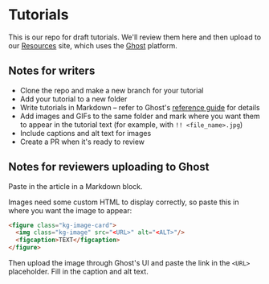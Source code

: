 # Tutorials

This is our repo for draft tutorials. We'll review them here and then upload to our [Resources](https://talkjs.com/resources/) site, which uses the [Ghost](https://ghost.org/) platform.

## Notes for writers

- Clone the repo and make a new branch for your tutorial
- Add your tutorial to a new folder
- Write tutorials in Markdown – refer to Ghost's [reference guide](https://ghost.org/help/using-markdown/) for details
- Add images and GIFs to the same folder and mark where you want them to appear in the tutorial text (for example, with `!! <file_name>.jpg`)
- Include captions and alt text for images
- Create a PR when it's ready to review

## Notes for reviewers uploading to Ghost

Paste in the article in a Markdown block.

Images need some custom HTML to display correctly, so paste this in where you want the image to appear:

```html
<figure class="kg-image-card">
  <img class="kg-image" src="<URL>" alt="<ALT>"/>
  <figcaption>TEXT</figcaption>
</figure>
```

Then upload the image through Ghost's UI and paste the link in the `<URL>` placeholder. Fill in the caption and alt text.
